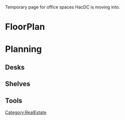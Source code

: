 Temporary page for office spaces HacDC is moving into.

# FloorPlan

# Planning

## Desks

## Shelves

## Tools

[Category:RealEstate](Category:RealEstate)
